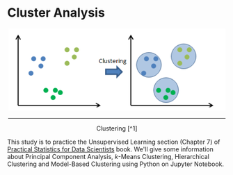 # Cluster Analysis

<div align="center">
  
  <img src="cluster-analysis.png" width=500/>
  <hr width=500>
  Clustering [^1]

</div>
  
This study is to practice the Unsupervised Learning section (Chapter 7) of [Practical Statistics for Data Scientists](https://www.oreilly.com/library/view/practical-statistics-for/9781492072935/) book. We'll give some information about Principal Component Analysis, $k$-Means Clustering, Hierarchical Clustering and Model-Based Clustering using Python on Jupyter Notebook.

[^1]: [Clustering Analysis](https://rpubs.com/ranvirkumarsah/Intro2Clustering)


